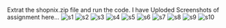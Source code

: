 Extrat the shopnix.zip file and run the code.
I have Uploded Screenshots of assignment here...
![s1](https://github.com/skk07/ecommerce_site/assets/102417719/61141394-d0c3-4774-86a0-9a2df5e5eda1)
![s2](https://github.com/skk07/ecommerce_site/assets/102417719/ce67bf2d-8e8e-48f5-b99b-c83fbbf6a448)
![s3](https://github.com/skk07/ecommerce_site/assets/102417719/3b7a4bfb-7342-4590-8dbe-3b19266e9704)
![s4](https://github.com/skk07/ecommerce_site/assets/102417719/e8bc0ecd-3836-4573-b1ca-f564b6cd80d2)
![s5](https://github.com/skk07/ecommerce_site/assets/102417719/0a6f97d1-4a8a-44ee-9ef2-6d90bc9c7595)
![s6](https://github.com/skk07/ecommerce_site/assets/102417719/ef7f69ee-9328-443a-bf67-65fa354f69aa)
![s7](https://github.com/skk07/ecommerce_site/assets/102417719/34615425-6de0-498f-af9a-f4a5dcd31443)
![s8](https://github.com/skk07/ecommerce_site/assets/102417719/df0d1a15-5cc2-4066-ac94-983229931add)
![s9](https://github.com/skk07/ecommerce_site/assets/102417719/814e1e4b-68ac-464c-a576-ba168d9307ec)
![s10](https://github.com/skk07/ecommerce_site/assets/102417719/50ae2907-214f-4b72-b168-f77200d03765)
